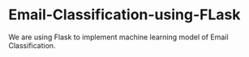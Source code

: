 # Email-Classification-using-FLask
We are using Flask to implement machine learning model of Email Classification.
